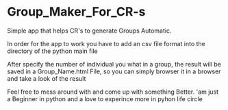 # Group_Maker_For_CR-s
Simple app that helps CR's to generate Groups Automatic.

In order for the app to work you have to add an csv file format into the directory of the python main file

After specify the number of individual you what in a group, the result will be saved in a Group_Name.html File, 
so you can simply browser it in a browser and take a look of the result

Feel free to mess around with and come up with something Better. 'am just a Beginner in python and a love to experince more in pyhon life circle 
